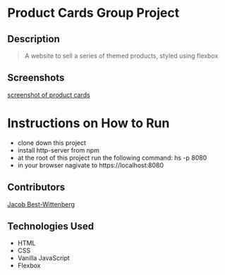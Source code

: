 # Product Cards Group Project

## Description
> A website to sell a series of themed products, styled using flexbox 

## Screenshots
[screenshot of product cards]()

# Instructions on How to Run
* clone down this project
* install http-server from npm
* at the root of this project run the following command: hs -p 8080
* in your browser nagivate to https://localhost:8080

## Contributors
[Jacob Best-Wittenberg](https://github.com/jacob-bw)

## Technologies Used
* HTML
* CSS
* Vanilla JavaScript
* Flexbox

